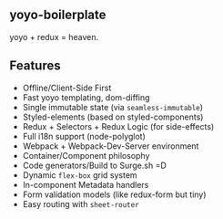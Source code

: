 ## yoyo-boilerplate

yoyo + redux = heaven.

## Features

 - Offline/Client-Side First
 - Fast yoyo templating, dom-diffing
 - Single immutable state (via `seamless-immutable`)
 - Styled-elements (based on styled-components)
 - Redux + Selectors + Redux Logic (for side-effects)
 - Full i18n support (node-polyglot)
 - Webpack + Webpack-Dev-Server environment
 - Container/Component philosophy
 - Code generators/Build to Surge.sh =D
 - Dynamic `flex-box` grid system
 - In-component Metadata handlers
 - Form validation models (like redux-form but tiny)
 - Easy routing with `sheet-router`

